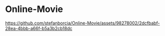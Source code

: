 # Online-Movie


https://github.com/stefanborcia/Online-Movie/assets/98278002/2dcfbabf-28ea-4bbb-a66f-b5a3b2cb18dc




